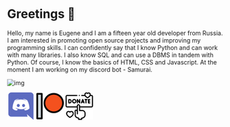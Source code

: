 # Greetings 👋

Hello, my name is Eugene and I am a fifteen year old developer from Russia. I am interested in promoting open source projects and improving my programming skills. I can confidently say that I know Python and can work with many libraries. I also know SQL and can use a DBMS in tandem with Python. Of course, I know the basics of HTML, CSS and Javascript. At the moment I am working on my discord bot - Samurai.

![img](https://www.codewars.com/users/ParzivalEugene/badges/large)

[![discord](https://github.com/ParzivalEugene/ParzivalEugene/blob/main/discord.png)](https://discord.gg/WuTaFrker6)
[![patreon](https://github.com/ParzivalEugene/ParzivalEugene/blob/main/patreon.png)](https://www.patreon.com/SamuraiDiscordBot)
[![donate](https://github.com/ParzivalEugene/ParzivalEugene/blob/main/donate.png)](https://www.tinkoff.ru/sl/N4WrFLpAiu)
